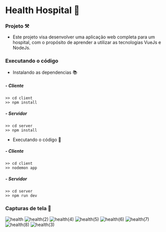 # Health Hospital 🐒

### Projeto ⚒️
- Este projeto visa desenvolver uma aplicação web completa para um hospital, com o propósito de aprender a utilizar as tecnologias VueJs e NodeJs.

### Executando o código
- Instalando as dependencias 📚
##### - Cliente
```
>> cd client
>> npm install
```
##### - Servidor
```
>> cd server
>> npm install
```

- Executando o código 🚀
##### - Cliente
```
>> cd client
>> nodemon app
```
##### - Servidor
```
>> cd server
>> npm run dev
```
### Capturas de tela 📸
![health](https://user-images.githubusercontent.com/88840131/234621488-01f82acc-0b8d-4066-bb06-b1d15a1ed7eb.png)
![health(2)](https://user-images.githubusercontent.com/88840131/234621516-54b0b22e-f498-4e12-9f55-ea86c2cf4c30.png)
![health(4)](https://user-images.githubusercontent.com/88840131/234621560-2aba7e8a-b37f-4c0f-90da-dee74db0152e.png)
![health(5)](https://user-images.githubusercontent.com/88840131/234621587-7ff1d289-ae50-41c7-a1e6-9a30753b8f87.png)
![health(6)](https://user-images.githubusercontent.com/88840131/234621611-e376093c-c27e-48b3-a120-e0aea10661e7.png)
![health(7)](https://user-images.githubusercontent.com/88840131/234621630-b8eede3d-cf70-4a26-92b8-aa99344c6596.png)
![health(8)](https://user-images.githubusercontent.com/88840131/234621643-11dad5ed-07c0-4787-8ae0-5d3525c4d83c.png)
![health(3)](https://user-images.githubusercontent.com/88840131/234621668-b32bbf4d-99a4-41e4-9add-14b834d2ec6f.png)
